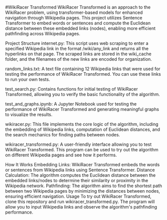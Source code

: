 #WikiRacer Transformed
WikiRacer Transformed is an approach to the WikiRacer problem, using transformer-based models for enhanced navigation through Wikipedia pages. This project utilizes Sentence Transformer to embed words or sentences and compute the Euclidean distance between these embedded links (nodes), enabling more efficient pathfinding across Wikipedia pages.

Project Structure
internet.py: This script uses web scraping to enter a specified Wikipedia link in the format /wiki/any_link and returns all the hyperlinks on that page. The scraped links are stored in the wiki_cache folder, and the filenames of the new links are encoded for organization.

random_links.txt: A text file containing 12 Wikipedia links that were used for testing the performance of WikiRacer Transformed. You can use these links to run your own tests.

test_search.py: Contains functions for initial testing of WikiRacer Transformed, allowing you to verify the basic functionality of the algorithm.

test_and_graphs.ipynb: A Jupyter Notebook used for testing the performance of WikiRacer Transformed and generating meaningful graphs to visualize the results.

wikiracer.py: This file implements the core logic of the algorithm, including the embedding of Wikipedia links, computation of Euclidean distances, and the search mechanics for finding paths between nodes.

wikiracer_transformed.py: A user-friendly interface allowing you to test WikiRacer Transformed. This program can be used to try out the algorithm on different Wikipedia pages and see how it performs.

How It Works
Embedding Links: WikiRacer Transformed embeds the words or sentences from Wikipedia links using Sentence Transformer.
Distance Calculation: The algorithm computes the Euclidean distance between the embedded links/nodes to determine their similarity or proximity in the Wikipedia network.
Pathfinding: The algorithm aims to find the shortest path between two Wikipedia pages by minimizing the distances between nodes, ensuring efficient navigation.
Usage
To try out WikiRacer Transformed, clone this repository and run wikiracer_transformed.py. The program will allow you to input Wikipedia links and observe the algorithm's pathfinding performance.
